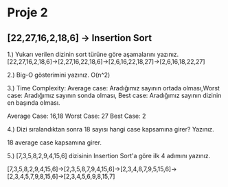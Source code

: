 # Proje 2
## [22,27,16,2,18,6] -> Insertion Sort
1.) Yukarı verilen dizinin sort türüne göre aşamalarını yazınız.
[22,27,16,2,18,6]->[2,27,16,22,18,6]->[2,6,16,22,18,27]->[2,6,16,18,22,27]

2.) Big-O gösterimini yazınız.
O(n^2)

3.) Time Complexity: Average case: Aradığımız sayının ortada olması,Worst case: Aradığımız sayının sonda olması, Best case: Aradığımız sayının dizinin en başında olması.

Average Case: 16,18 Worst Case: 27 Best Case: 2

4.) Dizi sıralandıktan sonra 18 sayısı hangi case kapsamına girer? Yazınız.

18 average case kapsamına girer.

5.) [7,3,5,8,2,9,4,15,6] dizisinin Insertion Sort'a göre ilk 4 adımını yazınız.

[7,3,5,8,2,9,4,15,6]->[2,3,5,8,7,9,4,15,6]->[2,3,4,8,7,9,5,15,6]->[2,3,4,5,7,9,8,15,6]->[2,3,4,5,6,9,8,15,7]